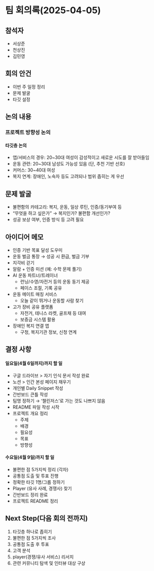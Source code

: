 # 팀 회의록(2025-04-05)

## 참석자
- 서상준
- 천상진
- 김민영

## 회의 안건
- 이번 주 일정 정리
- 문제 발굴
- 타깃 설정
## 논의 내용
### 프로젝트 방향성 논의
#### 타깃층 논의
- 앱/서비스의 경우: 20~30대 여성이 감성적이고 새로운 시도를 잘 받아들임
- 운동 관련: 20~30대 남성도 가능성 있음 (단, 추천 기반 선호)
- 커머스: 30~40대 여성
- 복지 연계: 장애인, 노숙자 등도 고려되나 범위 좁히는 게 우선
## 문제 발굴
- 불편함의 카테고리: 복지, 운동, 일상 루틴, 인증/동기부여 등
- “무엇을 하고 싶은가” → 복지인가? 불편함 개선인가?
- 성공 보상 여부, 인증 방식 등 고려 필요
## 아이디어 메모
- 인증 기반 목표 달성 도우미
- 운동 벌금 통장 → 성공 시 환급, 벌금 기부
- 지각비 걷기
- 알람 + 인증 미션 (예: 수학 문제 풀기)
- AI 운동 파트너/트레이너
  - 런닝/수영/자전거 등의 운동 동기 제공
  - 페이스 조절, 기록 공유
- 운동 메이트 매칭 서비스
  - 오늘 같이 뛰거나 운동할 사람 찾기
- 고가 장비 공유 플랫폼
  - 자전거, 테니스 라켓, 골프채 등 대여
  - 보증금 시스템 활용
- 장애인 복지 연결 앱
  - 구청, 복지기관 정보, 신청 연계
## 결정 사항
#### 일요일(4월 6일까지)까지 할 일
- 구글 드라이브 > 자기 인식 문서 작성 완료
- 노션 > 인간 본성 페이지 채우기
- 개인별 Daily Snippet 작성
- 간반보드 큰틀 작성
- 팀명 정하기 → ‘챌린저스’로 가는 것도 나쁘지 않음
- README 파일 작성 시작
- 프로젝트 개요 정리
    - 주제
    - 배경
    - 필요성
    - 목표
    - 방향성

#### 수요일(4월 9일)까지 할 일
- 불편한 점 5가지씩 정리 (각자)
- 공통점 도출 및 투표 진행
- 정확한 타깃 1명/그룹 정하기
- Player (유사 사례, 경쟁사) 찾기
- 간반보드 정리 완료
- 프로젝트 README 정리
## Next Step(다음 회의 전까지)
1. 타깃층 하나로 좁히기
2. 불편한 점 5가지씩 조사
3. 공통점 도출 후 투표
4. 고객 분석
5. player(경쟁/유사 서비스) 리서치
6. 관련 커뮤니티 탐색 및 인터뷰 대상 구상
